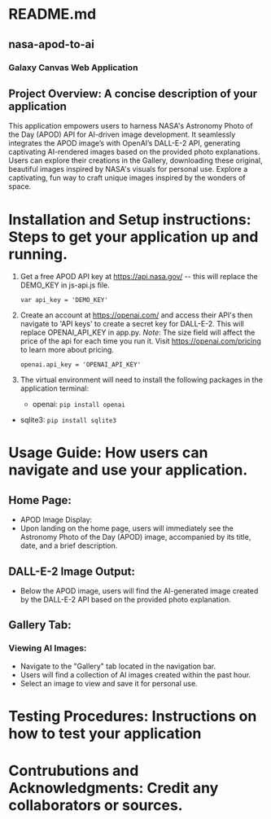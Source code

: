 # README.md
## nasa-apod-to-ai
### Galaxy Canvas Web Application

## Project Overview: A concise description of your application
This application empowers users to harness NASA's Astronomy Photo of the Day (APOD) API for AI-driven image development. It seamlessly integrates the APOD image’s with OpenAI’s DALL-E-2 API, generating captivating AI-rendered images based on the provided photo explanations. Users can explore their creations in the Gallery, downloading these original, beautiful images inspired by NASA's visuals for personal use. Explore a captivating, fun way to craft unique images inspired by the wonders of space.

# Installation and Setup instructions: Steps to get your application up and running.
1. Get a free APOD API key at https://api.nasa.gov/
   -- this will replace the DEMO_KEY in js-api.js file.
   
   ``` var api_key = 'DEMO_KEY' ```
   
3. Create an account at https://openai.com/ and access their API's then navigate to 'API keys' to create a secret key for DALL-E-2. This will replace OPENAI_API_KEY in app.py. _Note_: The size field will affect the price of the api for each time you run it. Visit https://openai.com/pricing to learn more about pricing.

   ``` openai.api_key = 'OPENAI_API_KEY' ```
   
5. The virtual environment will need to install the following packages in the application terminal:
   * openai:
   ```pip install openai```
  * sqlite3:
   ```pip install sqlite3```

# Usage Guide: How users can navigate and use your application.
## Home Page:
* APOD Image Display:
* Upon landing on the home page, users will immediately see the Astronomy Photo of the Day (APOD) image, accompanied by its title, date, and a brief description.

## DALL-E-2 Image Output:
* Below the APOD image, users will find the AI-generated image created by the DALL-E-2 API based on the provided photo explanation.
  
## Gallery Tab:
### Viewing AI Images:
* Navigate to the "Gallery" tab located in the navigation bar.
* Users will find a collection of AI images created within the past hour.
* Select an image to view and save it for personal use.

# Testing Procedures: Instructions on how to test your application


# Contrubutions and Acknowledgments: Credit any collaborators or sources.
